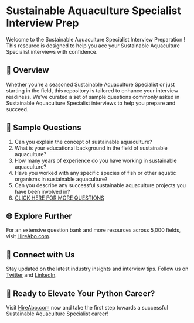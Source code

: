 # Sustainable Aquaculture Specialist Interview Prep

Welcome to the Sustainable Aquaculture Specialist Interview Preparation ! This resource is designed to help you ace your Sustainable Aquaculture Specialist interviews with confidence.

## 🚀 Overview

Whether you're a seasoned Sustainable Aquaculture Specialist or just starting in the field, this repository is tailored to enhance your interview readiness. We've curated a set of sample questions commonly asked in Sustainable Aquaculture Specialist interviews to help you prepare and succeed.

## 📝 Sample Questions

1. Can you explain the concept of sustainable aquaculture?
2. What is your educational background in the field of sustainable aquaculture?
3. How many years of experience do you have working in sustainable aquaculture?
4. Have you worked with any specific species of fish or other aquatic organisms in sustainable aquaculture?
5. Can you describe any successful sustainable aquaculture projects you have been involved in?
6. [CLICK HERE FOR MORE QUESTIONS](https://hireabo.com/job/10_4_10/Sustainable%20Aquaculture%20Specialist)

## 🌐 Explore Further

For an extensive question bank and more resources across 5,000 fields, visit [HireAbo.com](https://www.hireabo.com).

## 📱 Connect with Us

Stay updated on the latest industry insights and interview tips. Follow us on [Twitter](https://twitter.com/hireabo) and [LinkedIn](https://www.linkedin.com/in/hire-abo-3609972a8/).

## 🚀 Ready to Elevate Your Python Career?

Visit [HireAbo.com](https://www.hireabo.com) now and take the first step towards a successful Sustainable Aquaculture Specialist career!